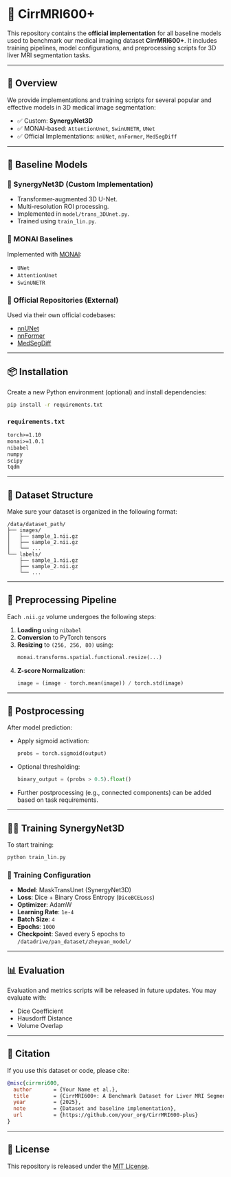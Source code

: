 # 🧠 CirrMRI600+

This repository contains the **official implementation** for all baseline models used to benchmark our medical imaging dataset **CirrMRI600+**. It includes training pipelines, model configurations, and preprocessing scripts for 3D liver MRI segmentation tasks.

---

## 📌 Overview

We provide implementations and training scripts for several popular and effective models in 3D medical image segmentation:

- ✅ Custom: **SynergyNet3D**
- ✅ MONAI-based: `AttentionUnet`, `SwinUNETR`, `UNet`
- ✅ Official Implementations: `nnUNet`, `nnFormer`, `MedSegDiff`

---

## 🧪 Baseline Models

### 🔹 SynergyNet3D (Custom Implementation)
- Transformer-augmented 3D U-Net.
- Multi-resolution ROI processing.
- Implemented in `model/trans_3DUnet.py`.
- Trained using `train_lin.py`.

### 🔹 MONAI Baselines
Implemented with [MONAI](https://monai.io/):
- `UNet`
- `AttentionUnet`
- `SwinUNETR`

### 🔹 Official Repositories (External)
Used via their own official codebases:
- [nnUNet](https://github.com/MIC-DKFZ/nnUNet)
- [nnFormer](https://github.com/282857341/nnFormer)
- [MedSegDiff](https://github.com/OpenGVLab/MedSegDiff)

---

## 📦 Installation

Create a new Python environment (optional) and install dependencies:

```bash
pip install -r requirements.txt
```

### `requirements.txt`

```txt
torch>=1.10
monai>=1.0.1
nibabel
numpy
scipy
tqdm
```

---

## 📁 Dataset Structure

Make sure your dataset is organized in the following format:

```
/data/dataset_path/
├── images/
│   ├── sample_1.nii.gz
│   ├── sample_2.nii.gz
│   └── ...
└── labels/
    ├── sample_1.nii.gz
    ├── sample_2.nii.gz
    └── ...
```

---

## 🔄 Preprocessing Pipeline

Each `.nii.gz` volume undergoes the following steps:

1. **Loading** using `nibabel`
2. **Conversion** to PyTorch tensors
3. **Resizing** to `(256, 256, 80)` using:
   ```python
   monai.transforms.spatial.functional.resize(...)
   ```
4. **Z-score Normalization**:
   ```python
   image = (image - torch.mean(image)) / torch.std(image)
   ```

---

## 🔁 Postprocessing

After model prediction:

- Apply sigmoid activation:
  ```python
  probs = torch.sigmoid(output)
  ```

- Optional thresholding:
  ```python
  binary_output = (probs > 0.5).float()
  ```

- Further postprocessing (e.g., connected components) can be added based on task requirements.

---

## 🏋️‍♀️ Training SynergyNet3D

To start training:

```bash
python train_lin.py
```

### 🔧 Training Configuration

- **Model**: MaskTransUnet (SynergyNet3D)
- **Loss**: Dice + Binary Cross Entropy (`DiceBCELoss`)
- **Optimizer**: AdamW
- **Learning Rate**: `1e-4`
- **Batch Size**: `4`
- **Epochs**: `1000`
- **Checkpoint**: Saved every 5 epochs to `/datadrive/pan_dataset/zheyuan_model/`

---

## 📊 Evaluation

Evaluation and metrics scripts will be released in future updates. You may evaluate with:

- Dice Coefficient
- Hausdorff Distance
- Volume Overlap

---

## 🧾 Citation

If you use this dataset or code, please cite:

```bibtex
@misc{cirrmri600,
  author       = {Your Name et al.},
  title        = {CirrMRI600+: A Benchmark Dataset for Liver MRI Segmentation in Cirrhosis},
  year         = {2025},
  note         = {Dataset and baseline implementation},
  url          = {https://github.com/your_org/CirrMRI600-plus}
}
```

---

## 📝 License

This repository is released under the [MIT License](LICENSE).
